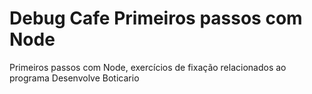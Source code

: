 # Debug Cafe Primeiros passos com Node
Primeiros passos com Node, exercícios de fixação relacionados ao programa Desenvolve Boticario
